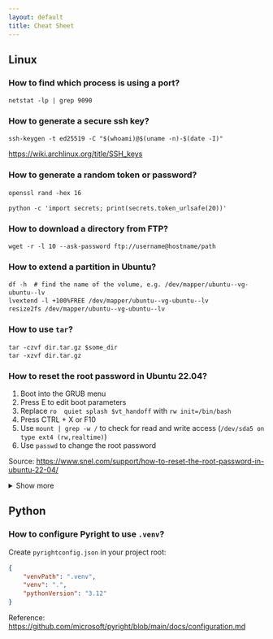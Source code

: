 ```yaml
---
layout: default
title: Cheat Sheet
---
```


## Linux

### How to find which process is using a port?

```
netstat -lp | grep 9090
```

### How to generate a secure ssh key?

```
ssh-keygen -t ed25519 -C "$(whoami)@$(uname -n)-$(date -I)"
```

<https://wiki.archlinux.org/title/SSH_keys>

### How to generate a random token or password?

```
openssl rand -hex 16
```

```
python -c 'import secrets; print(secrets.token_urlsafe(20))'
```

### How to download a directory from FTP?

```
wget -r -l 10 --ask-password ftp://username@hostname/path
```

### How to extend a partition in Ubuntu?

```
df -h  # find the name of the volume, e.g. /dev/mapper/ubuntu--vg-ubuntu--lv
lvextend -l +100%FREE /dev/mapper/ubuntu--vg-ubuntu--lv
resize2fs /dev/mapper/ubuntu--vg-ubuntu--lv
```

### How to use `tar`?

```
tar -czvf dir.tar.gz $some_dir
tar -xzvf dir.tar.gz
```

### How to reset the root password in Ubuntu 22.04?

1. Boot into the GRUB menu
1. Press E to edit boot parameters
1. Replace `ro  quiet splash $vt_handoff` with `rw init=/bin/bash`
1. Press CTRL + X or F10
1. Use `mount | grep -w /` to check for read and write access (`/dev/sda5 on type ext4 (rw,realtime)`)
2. Use `passwd` to change the root password

Source: <https://www.snel.com/support/how-to-reset-the-root-password-in-ubuntu-22-04/>

<details>
    <summary>Show more</summary>
    <p><img src="/wiki/assets/how-to-reset-the-root-password-in-ubuntu-22-04/0.png"></p>
    <p><img src="/wiki/assets/how-to-reset-the-root-password-in-ubuntu-22-04/1.png"></p>
    <p><img src="/wiki/assets/how-to-reset-the-root-password-in-ubuntu-22-04/2.png"></p>
</details>

## Python

### How to configure Pyright to use `.venv`?

Create `pyrightconfig.json` in your project root:

```json
{
    "venvPath": ".venv",
    "venv": ".",
    "pythonVersion": "3.12"
}
```

Reference: https://github.com/microsoft/pyright/blob/main/docs/configuration.md
